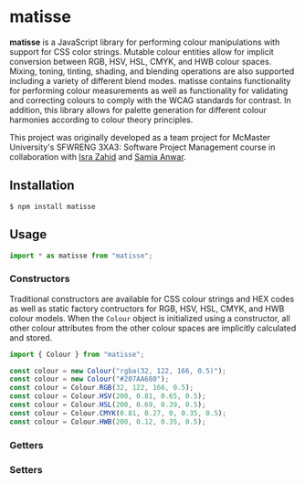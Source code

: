 # matisse
**matisse** is a JavaScript library for performing colour manipulations with support for CSS color strings. Mutable colour entities allow for implicit conversion between RGB, HSV, HSL, CMYK, and HWB colour spaces. Mixing, toning, tinting, shading, and blending operations are also supported including a variety of different blend modes. matisse contains functionality for performing colour measurements as well as functionality for validating and correcting colours to comply with the WCAG standards for contrast. In addition, this library allows for palette generation for different colour harmonies according to colour theory principles.

This project was originally developed as a team project for McMaster University's SFWRENG 3XA3: Software Project Management course in collaboration with [Isra Zahid](https://github.com/israzahid) and [Samia Anwar](https://github.com/SamiaAnwar).  


## Installation
```
$ npm install matisse
```

## Usage
```javascript
import * as matisse from "matisse";
```

### Constructors
Traditional constructors are available for CSS colour strings and HEX codes as well as static factory contructors for RGB, HSV, HSL, CMYK, and HWB colour models. When the `Colour` object is initialized using a constructor, all other colour attributes from the other colour spaces are implicitly calculated and stored.
```javascript
import { Colour } from "matisse";

const colour = new Colour("rgba(32, 122, 166, 0.5)");
const colour = new Colour("#207AA680");
const colour = Colour.RGB(32, 122, 166, 0.5);
const colour = Colour.HSV(200, 0.81, 0.65, 0.5);
const colour = Colour.HSL(200, 0.69, 0.39, 0.5);
const colour = Colour.CMYK(0.81, 0.27, 0, 0.35, 0.5);
const colour = Colour.HWB(200, 0.12, 0.35, 0.5);
```

### Getters

### Setters
